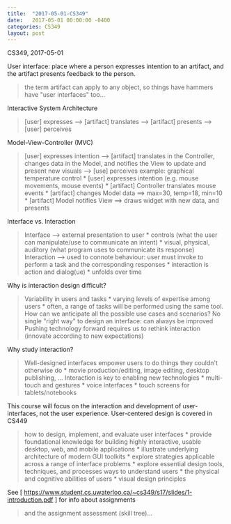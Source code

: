 ```yaml
---
title:  "2017-05-01-CS349"
date:   2017-05-01 00:00:00 -0400
categories: CS349
layout: post
---
```

CS349, 2017-05-01

User interface: place where a person expresses intention to an artifact, and the artifact presents feedback to the person.
> the term artifact can apply to any object, so things have hammers have "user interfaces" too...

Interactive System Architecture
> [user] expresses --> [artifact] translates --> [artifact] presents --> [user] perceives

Model-View-Controller (MVC)
> [user] expresses intention --> [artifact] translates in the Controller, changes data in the Model, and notifies the View to update and present new visuals --> [use] perceives
> example: graphical temperature control
	* [user] expresses intention (e.g. mouse movements, mouse events)
	* [artifact] Controller translates mouse events
	* [artifact] changes Model data ==> max=30, temp=18, min=10
	* [artifact] Model notifies View ==> draws widget with new data, and presents

Interface vs. Interaction
> Interface
--> external presentation to user
	* controls (what the user can manipulate/use to communicate an intent)
	* visual, physical, auditory (what program uses to communicate its response)
> Interaction
--> used to connote behaviour: user must invoke to perform a task and the corresponding responses
	* interaction is action and dialog(ue)
	* unfolds over time

Why is interaction design difficult?
> Variability in users and tasks
	* varying levels of expertise among users
	* often, a range of tasks will be performed using the same tool. How can we anticipate all the possible use cases and scenarios?
> No single "right way" to design an interface: can always be improved
> Pushing technology forward requires us to rethink interaction (innovate according to new expectations)

Why study interaction?
> Well-designed interfaces empower users to do things they couldn't otherwise do
	* movie production/editing, image editing, desktop publishing, ...
> Interaction is key to enabling new technologies
	* multi-touch and gestures
	* voice interfaces
	* touch screens for tablets/notebooks

This course will focus on the interaction and development of user-interfaces, not the user experience. User-centered design is covered in CS449
> how to design, implement, and evaluate user interfaces
	* provide foundational knowledge for building highly interactive, usable desktop, web, and mobile applications
	* illustrate underlying architecture of modern GUI toolkits
	* explore strategies applicable across a range of interface problems
	* explore essential design tools, techniques, and processes
> ways to understand users
	* the physical and cognitive abilities of users
	* visual design principles

See [ https://www.student.cs.uwaterloo.ca/~cs349/s17/slides/1-introduction.pdf ] for info about assignments
> and the assignment assessment (skill tree)...
